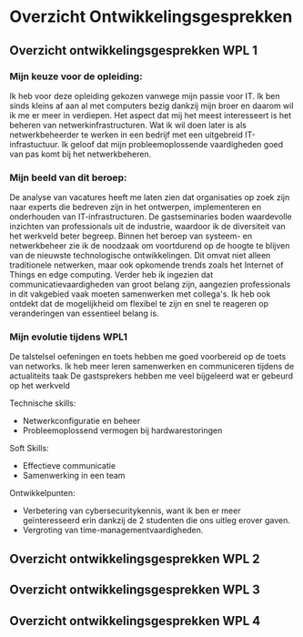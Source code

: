 # Overzicht Ontwikkelingsgesprekken

## Overzicht ontwikkelingsgesprekken WPL 1
### Mijn keuze voor de opleiding:
Ik heb voor deze opleiding gekozen vanwege mijn passie voor IT. Ik ben sinds kleins af aan al met computers bezig dankzij mijn broer en daarom wil ik me er meer in verdiepen. Het aspect dat mij het meest interesseert is het beheren van netwerkinfrastructuren. Wat ik wil doen later is als netwerkbeheerder te werken in een bedrijf met een uitgebreid IT-infrastuctuur. Ik geloof dat mijn probleemoplossende vaardigheden goed van pas komt bij het netwerkbeheren.

### Mijn beeld van dit beroep:
De analyse van vacatures heeft me laten zien dat organisaties op zoek zijn naar experts die bedreven zijn in het ontwerpen, implementeren en onderhouden van IT-infrastructuren.
De gastseminaries boden waardevolle inzichten van professionals uit de industrie, waardoor ik de diversiteit van het werkveld beter begreep.
Binnen het beroep van systeem- en netwerkbeheer zie ik de noodzaak om voortdurend op de hoogte te blijven van de nieuwste technologische ontwikkelingen. Dit omvat niet alleen traditionele netwerken, maar ook opkomende trends zoals het Internet of Things en edge computing. Verder heb ik ingezien dat communicatievaardigheden van groot belang zijn, aangezien professionals in dit vakgebied vaak moeten samenwerken met collega's. Ik heb ook ontdekt dat de mogelijkheid om flexibel te zijn en snel te reageren op veranderingen van essentieel belang is.

### Mijn evolutie tijdens WPL1

De talstelsel oefeningen en toets hebben me goed voorbereid op de toets van networks.
Ik heb meer leren samenwerken en communiceren tijdens de actualiteits taak 
De gastsprekers hebben me veel bijgeleerd wat er gebeurd op het werkveld

Technische skills:
* Netwerkconfiguratie en beheer
* Probleemoplossend vermogen bij hardwarestoringen

Soft Skills:

* Effectieve communicatie
* Samenwerking in een team

Ontwikkelpunten:

* Verbetering van cybersecuritykennis, want ik ben er meer geïnteresseerd erin dankzij de 2 studenten die ons uitleg erover gaven.
* Vergroting van time-managementvaardigheden.

## Overzicht ontwikkelingsgesprekken WPL 2

## Overzicht ontwikkelingsgesprekken WPL 3

## Overzicht ontwikkelingsgesprekken WPL 4
